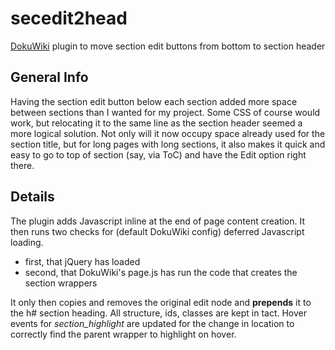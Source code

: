 # secedit2head
[DokuWiki]: http://www.dokuwiki.org
[DokuWiki] plugin to move section edit buttons from bottom to section header

## General Info
Having the section edit button below each section added more space between sections than I wanted for my project. Some CSS of course would work, but relocating it to the same line as the section header seemed a more logical solution. Not only will it now occupy space already used for the section title,  but for long pages with long sections, it also makes it quick and easy to go to top of section (say, via ToC) and have the Edit option right there.

## Details
The plugin adds Javascript inline at the end of page content creation. It then runs two checks for (default DokuWiki config) deferred Javascript loading.
  - first, that jQuery has loaded
  - second, that DokuWiki's page.js has run the code that creates the section wrappers

It only then copies and removes the original edit node and **prepends** it to the h# section heading. All structure, ids, classes are kept in tact. Hover events for *section_highlight* are updated for the change in location to correctly find the parent wrapper to highlight on hover.


